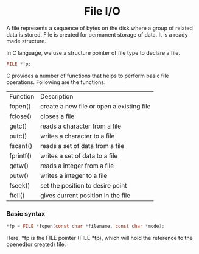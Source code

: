 <h1 align="center"> File I/O </h1>


A file represents a sequence of bytes on the disk where a group of related data is stored. File is created for permanent storage of data. It is a ready made structure.

In C language, we use a structure pointer of file type to declare a file.

```c
FILE *fp;
```

C provides a number of functions that helps to perform basic file operations. Following are the functions:

<table> 
  <tr>
    <td>Function</td>
    <td>Description</td>
  </tr>
  <tr>
    <td>fopen()</td>
    <td>create a new file or open a existing file</td>
  </tr>
  <tr>
    <td>fclose()</td>
    <td>closes a file</td>
  </tr>
  <tr>
    <td>getc()</td>
    <td>reads a character from a file</td>
  </tr>
  <tr>
    <td>putc()</td>
    <td>writes a character to a file</td>
  </tr>
  <tr>
    <td>fscanf()</td>
    <td>reads a set of data from a file</td>
  </tr>
  <tr>
    <td>fprintf()</td>
    <td>writes a set of data to a file</td>
  </tr>
  <tr>
    <td>getw()</td>
    <td>reads a integer from a file</td>
  </tr>
  <tr>
    <td>putw()</td>
    <td>writes a integer to a file</td>
  </tr>
  <tr>
    <td>fseek()</td>
    <td>set the position to desire point</td>
  </tr>
  <tr>
    <td>ftell()</td>
    <td>gives current position in the file</td>
  </tr>
</table>

<h3> Basic syntax </h3>

```c
*fp = FILE *fopen(const char *filename, const char *mode);
```
Here, *fp is the FILE pointer (FILE *fp), which will hold the reference to the opened(or created) file.

